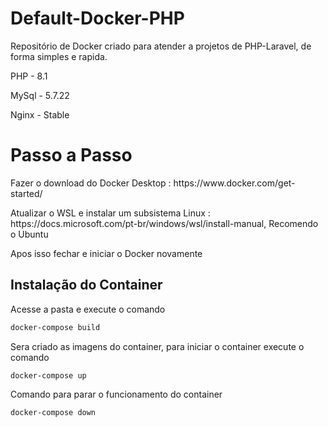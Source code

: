 # Default-Docker-PHP
Repositório de Docker criado para atender a projetos de PHP-Laravel, de forma simples e rapida.

<p>PHP - 8.1</p>
<p>MySql - 5.7.22</p>
<p>Nginx - Stable</p>

<h1>Passo a Passo</h1>
  
<p> Fazer o download do Docker Desktop : https://www.docker.com/get-started/ </p>
<p> Atualizar o WSL e instalar um subsistema Linux : https://docs.microsoft.com/pt-br/windows/wsl/install-manual, Recomendo o Ubuntu </p>
<p> Apos isso fechar e iniciar o Docker novamente</p>

## Instalação do Container

Acesse a pasta e execute o comando
```bash
docker-compose build
```

Sera criado as imagens do container, para iniciar o container execute o comando
```bash
docker-compose up
```


Comando para parar o funcionamento do container
```bash
docker-compose down
```
